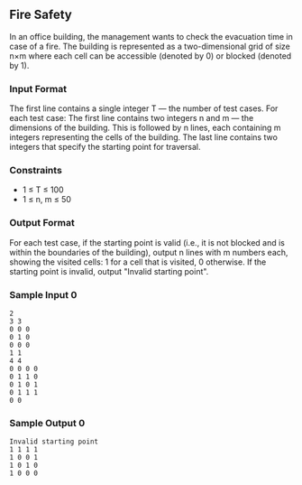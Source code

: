 ## Fire Safety

In an office building, the management wants to check the evacuation time in case of a fire. The building is represented as a two-dimensional grid of size n×m where each cell can be accessible (denoted by 0) or blocked (denoted by 1).

### Input Format

The first line contains a single integer T — the number of test cases. For each test case: The first line contains two integers n and m — the dimensions of the building. This is followed by n lines, each containing m integers representing the cells of the building. The last line contains two integers that specify the starting point for traversal.

### Constraints

- 1 ≤ T ≤ 100
- 1 ≤ n, m ≤ 50

### Output Format

For each test case, if the starting point is valid (i.e., it is not blocked and is within the boundaries of the building), output n lines with m numbers each, showing the visited cells: 1 for a cell that is visited, 0 otherwise. If the starting point is invalid, output "Invalid starting point".

### Sample Input 0

```
2
3 3
0 0 0
0 1 0
0 0 0
1 1
4 4
0 0 0 0
0 1 1 0
0 1 0 1
0 1 1 1
0 0
```

### Sample Output 0

```
Invalid starting point
1 1 1 1
1 0 0 1
1 0 1 0
1 0 0 0
```
